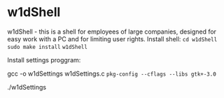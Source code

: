 # w1dShell
w1dShell - this is a shell for employees of large companies, designed for easy work with a PC and for limiting user rights.
Install shell:
`cd w1dShell`
`sudo make install`
`w1dShell`

Install settings proggram:

gcc -o w1dSettings w1dSettings.c `pkg-config --cflags --libs gtk+-3.0`

./w1dSettings 
